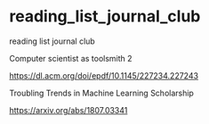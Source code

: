 # reading_list_journal_club

reading list journal club

Computer scientist as toolsmith 2

https://dl.acm.org/doi/epdf/10.1145/227234.227243

Troubling Trends in Machine Learning Scholarship

https://arxiv.org/abs/1807.03341
